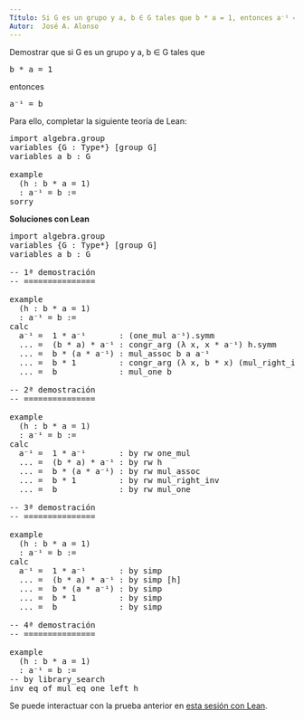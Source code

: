 ```yaml
---
Título: Si G es un grupo y a, b ∈ G tales que b * a = 1, entonces a⁻¹ = b
Autor:  José A. Alonso
---
```


Demostrar que si G es un grupo y a, b ∈ G tales que
<pre lang="text">
b * a = 1
</pre>
entonces
<pre lang="text">
a⁻¹ = b
</pre>

Para ello, completar la siguiente teoría de Lean:

<pre lang="lean">
import algebra.group
variables {G : Type*} [group G]
variables a b : G

example
  (h : b * a = 1)
  : a⁻¹ = b :=
sorry
</pre>
<!--more-->

<b>Soluciones con Lean</b>

<pre lang="lean">
import algebra.group
variables {G : Type*} [group G]
variables a b : G

-- 1ª demostración
-- ===============

example
  (h : b * a = 1)
  : a⁻¹ = b :=
calc
  a⁻¹ =  1 * a⁻¹       : (one_mul a⁻¹).symm
  ... =  (b * a) * a⁻¹ : congr_arg (λ x, x * a⁻¹) h.symm
  ... =  b * (a * a⁻¹) : mul_assoc b a a⁻¹
  ... =  b * 1         : congr_arg (λ x, b * x) (mul_right_inv a)
  ... =  b             : mul_one b

-- 2ª demostración
-- ===============

example
  (h : b * a = 1)
  : a⁻¹ = b :=
calc
  a⁻¹ =  1 * a⁻¹       : by rw one_mul
  ... =  (b * a) * a⁻¹ : by rw h
  ... =  b * (a * a⁻¹) : by rw mul_assoc
  ... =  b * 1         : by rw mul_right_inv
  ... =  b             : by rw mul_one

-- 3ª demostración
-- ===============

example
  (h : b * a = 1)
  : a⁻¹ = b :=
calc
  a⁻¹ =  1 * a⁻¹       : by simp
  ... =  (b * a) * a⁻¹ : by simp [h]
  ... =  b * (a * a⁻¹) : by simp
  ... =  b * 1         : by simp
  ... =  b             : by simp

-- 4ª demostración
-- ===============

example
  (h : b * a = 1)
  : a⁻¹ = b :=
-- by library_search
inv_eq_of_mul_eq_one_left h
</pre>

Se puede interactuar con la prueba anterior en <a href="https://leanprover-community.github.io/lean-web-editor/#url=https://raw.githubusercontent.com/jaalonso/Calculemus/main/src/CS_inverso_izquierda.lean" rel="noopener noreferrer" target="_blank">esta sesión con Lean</a>.
